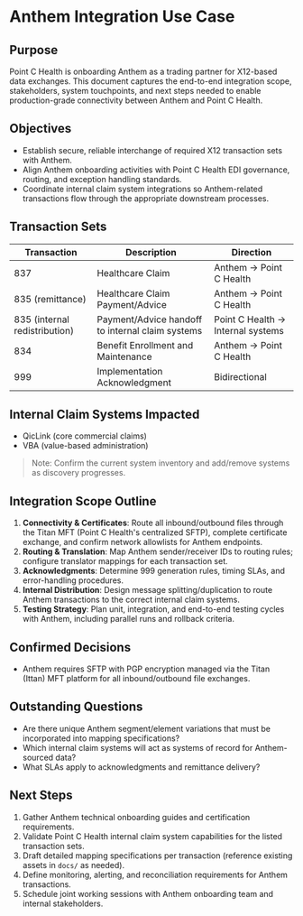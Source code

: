 # Anthem Integration Use Case

## Purpose
Point C Health is onboarding Anthem as a trading partner for X12-based data exchanges. This document captures the end-to-end integration scope, stakeholders, system touchpoints, and next steps needed to enable production-grade connectivity between Anthem and Point C Health.

## Objectives
- Establish secure, reliable interchange of required X12 transaction sets with Anthem.
- Align Anthem onboarding activities with Point C Health EDI governance, routing, and exception handling standards.
- Coordinate internal claim system integrations so Anthem-related transactions flow through the appropriate downstream processes.

## Transaction Sets
| Transaction | Description | Direction |
|-------------|-------------|-----------|
| 837 | Healthcare Claim | Anthem → Point C Health |
| 835 (remittance) | Healthcare Claim Payment/Advice | Anthem → Point C Health |
| 835 (internal redistribution) | Payment/Advice handoff to internal claim systems | Point C Health → Internal systems |
| 834 | Benefit Enrollment and Maintenance | Anthem → Point C Health |
| 999 | Implementation Acknowledgment | Bidirectional |

## Internal Claim Systems Impacted
- QicLink (core commercial claims)
- VBA (value-based administration)

> Note: Confirm the current system inventory and add/remove systems as discovery progresses.

## Integration Scope Outline
1. **Connectivity & Certificates**: Route all inbound/outbound files through the Titan MFT (Point C Health's centralized SFTP), complete certificate exchange, and confirm network allowlists for Anthem endpoints.
2. **Routing & Translation**: Map Anthem sender/receiver IDs to routing rules; configure translator mappings for each transaction set.
3. **Acknowledgments**: Determine 999 generation rules, timing SLAs, and error-handling procedures.
4. **Internal Distribution**: Design message splitting/duplication to route Anthem transactions to the correct internal claim systems.
5. **Testing Strategy**: Plan unit, integration, and end-to-end testing cycles with Anthem, including parallel runs and rollback criteria.

## Confirmed Decisions
- Anthem requires SFTP with PGP encryption managed via the Titan (Ittan) MFT platform for all inbound/outbound file exchanges.

## Outstanding Questions
- Are there unique Anthem segment/element variations that must be incorporated into mapping specifications?
- Which internal claim systems will act as systems of record for Anthem-sourced data?
- What SLAs apply to acknowledgments and remittance delivery?

## Next Steps
1. Gather Anthem technical onboarding guides and certification requirements.
2. Validate Point C Health internal claim system capabilities for the listed transaction sets.
3. Draft detailed mapping specifications per transaction (reference existing assets in `docs/` as needed).
4. Define monitoring, alerting, and reconciliation requirements for Anthem transactions.
5. Schedule joint working sessions with Anthem onboarding team and internal stakeholders.
